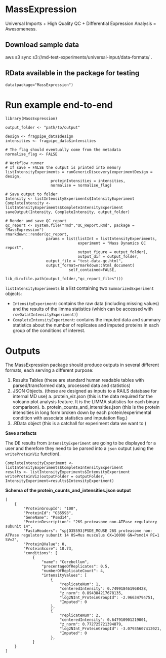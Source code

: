 # MassExpression

Universal Imports + High Quality QC + Differential Expression Analysis = Awesomeness. 

## Download sample data

aws s3 sync s3://md-test-experiments/universal-input/data-formats/ . 

## RData available in the package for testing 

```{r}
data(package="MassExpression")
```

# Run example end-to-end

```{r fragpipe}
library(MassExpression)

output_folder <- "path/to/output"

design <- fragpipe_data$design
intensities <- fragpipe_data$intensities

# The flag should eventually come from the metadata 
normalise_flag <- FALSE

# Workflow runner
# If save = FALSE the output is printed into memory 
listIntensityExperiments = runGenericDiscovery(experimentDesign = design, 
                    proteinIntensities = intensities,
                    normalise = normalise_flag)
                    
# Save output to folder
Intensity <- listIntensityExperiments$IntensityExperiment
CompleteIntensity <-  listIntensityExperiments$CompleteIntensityExperiment
saveOutput(Intensity, CompleteIntensity, output_folder)

# Render and save QC report 
qc_report <- system.file("rmd","QC_Report.Rmd", package = "MassExpression")
rmarkdown::render(qc_report, 
                  params = list(listInt = listIntensityExperiments,
                                experiment = "Mass Dynamics QC report",
                                output_figure = output_folder),
                                output_dir = output_folder,
                  output_file = "test-data-qc.html",
                  output_format=rmarkdown::html_document(
                            self_contained=FALSE,
                            lib_dir=file.path(output_folder,"qc_report_files")))

```




`listIntensityExperiments` is a list containing two `SummarizedExperiment` objects:
  - `IntensityExperiment`: contains the raw data (including missing values) and the results of the limma statistics (which can be accessed with `rowData(IntensityExperiment)`) 
  - `CompleteIntensityExperiment`: contains the imputed data and summary statistics about the number of replicates and imputed proteins in each group of the conditions of interest. 


# Outputs

The MassExpression package should produce outputs in several different formats, each serving a different purpose:

1. Results Tables (these are standard human readable tables with parsed/transformed data, processed data and statistics)
2. JSON Objects. (these are designed as inputs to a RAILS database for internal MD use)
    a. protein_viz.json (this is the data required for the volcano plot analysis feature. It is the LIMMA statistics for each binary comparison).
    b. protein_counts_and_intensities.json (this is the protein intensities in long form broken down by each protein/experimental condition with associate statistics and imputation flag.)
3. .RData object (this is a catchall for experiment data we want to )

**Save artefacts**

The DE results from `IntensityExperiment` are going to be displayed for a user and therefore they need to be parsed into a `json` output (using the `writeProteinViz` function).  

```{r}
CompleteIntensityExperiment <- listIntensityExperiments$CompleteIntensityExperiment
results <- listIntensityExperiments$IntensityExperiment
writeProteinViz(outputFolder = outputFolder, IntensityExperiment=results$IntensityExperiment)
```

**Schema of the protein_counts_and_intensities.json output**

```
[
	{
		"ProteinGroupId": "100",
		"ProteinId": "O35593",
		"GeneName": "Psmd14",
		"ProteinDescription": "26S proteasome non-ATPase regulatory subunit 14",
		"FastaHeaders": "sp|O35593|PSDE_MOUSE 26S proteasome non-ATPase regulatory subunit 14 OS=Mus musculus OX=10090 GN=Psmd14 PE=1 SV=2",
		"ProteinQValue": 0,
		"ProteinScore": 10.73,
		"conditions": [
			{
				"name": "Cerebellum",
				"precentageOfReplicates": 0.5,
				"numberOfReplicateCount": 4,
				"intensityValues": [
					{
						"replicateNum": 1,
						"centeredIntensity": 0.749918461968428,
						"z_norm": 0.894384217678135,
						"log2NInt_ProteinGroupId": -2.96634794751,
						"Imputed": 0
					},
					{
						"replicateNum": 2,
						"centeredIntensity": 0.647910901219001,
						"z_norm": 0.772725721394879,
						"log2NInt_ProteinGroupId": -3.07935607412021,
						"Imputed": 0
					},
			}
	}
]

```